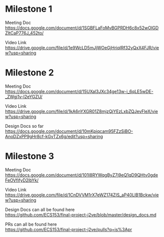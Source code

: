 # Milestone 1

Meeting Doc <br>
https://docs.google.com/document/d/1SGBFLaFoMvBGPRDH6c8x52wOlGDZItCaP776J_452to/

Video Link <br>
https://drive.google.com/file/d/1e9WcLD5mJjWOeGjHriqIRf32yQxX4FJR/view?usp=sharing

# Milestone 2

Meeting Doc <br>
https://docs.google.com/document/d/15UXal3JXc34ge13w-i_6qLE5wDE-_ZWgj1v-l2eYGZU/

Video Link <br>
https://drive.google.com/file/d/1kA6nYXGR01Z8mjzQjYEzLxbZQJevFleX/view?usp=sharing

Design Docs so far<br>
https://docs.google.com/document/d/10mKpiqcam95FZzSiBO-AnoDZxPP9gHr8cf-kGvTZx6g/edit?usp=sharing

# Milestone 3

Meeting Doc <br>
https://docs.google.com/document/d/101I8RYWqgByZ7j9eQ1qD9QHtv0gdeFeOVfifyD2lbYk/

Video Link <br>
https://drive.google.com/file/d/1CnDVVM1rX7eWZ174ZIS_aP40LlB1Bckw/view?usp=sharing

Design Docs can all be found here <br>
https://github.com/ECS153/final-project-j2ve/blob/master/design_docs.md

PRs can all be found here <br>
https://github.com/ECS153/final-project-j2ve/pulls?q=is%3Apr
